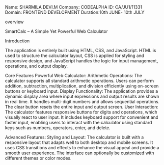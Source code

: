 Name: SHARMILA DEVI.M
Company: CODEALPHA
ID: CA/JU1/11331
Domain: FRONTEND DEVELOPMENT
Duration:10th JUNE- 10th JULY

overview

SmartCalc – A Simple Yet Powerful Web Calculator

Introduction

The application is entirely built using HTML, CSS, and JavaScript. HTML is used to structure the calculator layout, CSS is applied for styling and responsive design, and JavaScript handles the logic for input management, operations, and output display.

Core Features Powerful Web Calculator:
Arithmetic Operations: The calculator supports all standard arithmetic operations. Users can perform addition, subtraction, multiplication, and division efficiently using on-screen buttons or keyboard input.
Display Functionality: The application provides a dynamic display area where input expressions and output results are shown in real time. It handles multi-digit numbers and allows sequential operations. The clear button resets the entire input and output screen.
User Interaction: The calculator features responsive buttons for digits and operations, which visually react to user input. It includes keyboard support for convenient and faster input, enabling users to interact with the calculator using standard keys such as numbers, operators, enter, and delete.

Advanced Features:
Styling and Layout: The calculator is built with a responsive layout that adapts well to both desktop and mobile screens. It uses CSS transitions and effects to enhance the visual appeal and provide a smooth user experience. The interface can optionally be customized with different themes or color modes.

